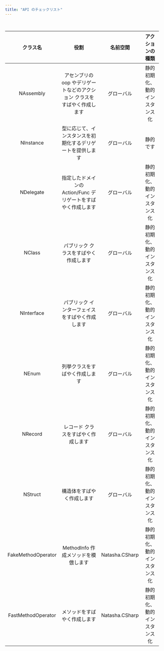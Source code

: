 ```yaml
---
title: "API のチェックリスト"
---
```


<br/>

|        クラス名        |                   役割                    |      名前空間      |    アクションの種類     |
|:------------------:|:---------------------------------------:|:--------------:|:---------------:|
|     NAssembly      | アセンブリの oop やデリゲートなどのアクション クラスをすばやく作成します |     グローバル      | 静的初期化、動的インスタンス化 |
|     NInstance      |      型に応じて、インスタンスを初期化するデリゲートを提供します      |     グローバル      |      静的です       |
|     NDelegate      |  指定したドメインの Action/Func デリゲートをすばやく作成します  |     グローバル      | 静的初期化、動的インスタンス化 |
|       NClass       |           パブリック クラスをすばやく作成します           |     グローバル      | 静的初期化、動的インスタンス化 |
|     NInterface     |        パブリック インターフェイスをすばやく作成します         |     グローバル      | 静的初期化、動的インスタンス化 |
|       NEnum        |             列挙クラスをすばやく作成します             |     グローバル      | 静的初期化、動的インスタンス化 |
|      NRecord       |           レコード クラスをすばやく作成します            |     グローバル      | 静的初期化、動的インスタンス化 |
|      NStruct       |              構造体をすばやく作成します              |     グローバル      | 静的初期化、動的インスタンス化 |
| FakeMethodOperator |         MethodInfo 作成メソッドを模倣します         | Natasha.CSharp | 静的初期化、動的インスタンス化 |
| FastMethodOperator |             メソッドをすばやく作成します              | Natasha.CSharp | 静的初期化、動的インスタンス化 |

